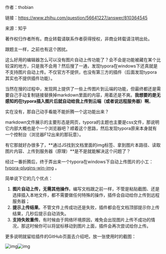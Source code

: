 作者：thobian

链接：https://www.zhihu.com/question/56641227/answer/810364545

来源：知乎

著作权归作者所有。商业转载请联系作者获得授权，非商业转载请注明出处。

跟题主一样，之前也有这个困扰。

这么好用的编辑器怎么可以没有图片自动上传功能了？会不会是功能被藏在某个比较深的地方，只是我不会用？然后搜了一通，发现typora在windows下还真就是不支持图片自动上传。不仅官方不提供，也没有第三方的插件（后面发现typora其实也不提供插件功能）。

当然在搜的过程中，发现网上提供了一些上传图片到云端的功能，但最终都还是需要自己手动复制链接替换掉markdown里面的内容，用着还是不爽。**我想要的是无感知的在typora插入图片后就自动给我上传到云端（或者说远程服务器）啊**。

实在没有，那自己动手看能不能折腾一个这功能出来？

markdown文件展示的主要形态是网页，typora的主题也主要是css文件，那说明它内部大概也是个一个浏览器吧？顺着这个思路，然后发现typora原来本身就有一个控制台（浏览器F12出来的那玩意）。

有它那就好办很多了，**通过JS找到文档里面的img标签、拿到图片本路径、读取图片内容、上传到服务器（原理）**是不是就能解决这个问题了？

经过一番折腾后，终于弄出来一个typora在windows下自动上传图片的小工：[typora-plugins-win-img](https://link.zhihu.com/?target=https%3A//github.com/Thobian/typora-plugins-win-img) 。

简单说下它的几个优点：

1. **图片自动上传，无需其他操作**。编写文档跟之前一样，不管是粘贴截图、还是选择插入本地文件，都不需要做任何特殊的操作，插件会自动给你上传到远程服务器；
2. **提示上传结果**。不管文件上传成功还是失败，插件都会在文档顶部提示你上传结果，几秒后提示自动消失。
3. **支持失败重传**。有时候由于网络环境原因，难免会出现图片上传不成功的情况，那这时候你可以将鼠标移动到图片上面，插件会再次尝试给你上传。

更多说明就留给插件的GitHub页面去介绍吧，放一张使用时的截图：

![img](https://pic4.zhimg.com/50/v2-295b9f253d20d12296f6f568f22bc777_hd.jpg)![img](https://pic4.zhimg.com/80/v2-295b9f253d20d12296f6f568f22bc777_hd.jpg)